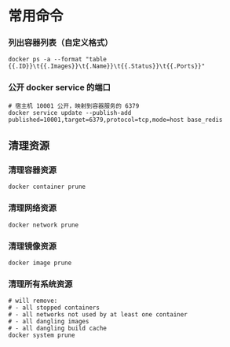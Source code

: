 # 常用命令

### 列出容器列表（自定义格式）

```shell
docker ps -a --format "table {{.ID}}\t{{.Images}}\t{.Name}}\t{{.Status}}\t{{.Ports}}"
```

### 公开 docker service 的端口

```shell
# 宿主机 10001 公开，映射到容器服务的 6379
docker service update --publish-add published=10001,target=6379,protocol=tcp,mode=host base_redis
```
## 清理资源

### 清理容器资源

```shell
docker container prune
```

### 清理网络资源

```shell
docker network prune
```
### 清理镜像资源

```shell
docker image prune
```

### 清理所有系统资源
```shell
# will remove:
# - all stopped containers
# - all networks not used by at least one container
# - all dangling images
# - all dangling build cache
docker system prune
```
